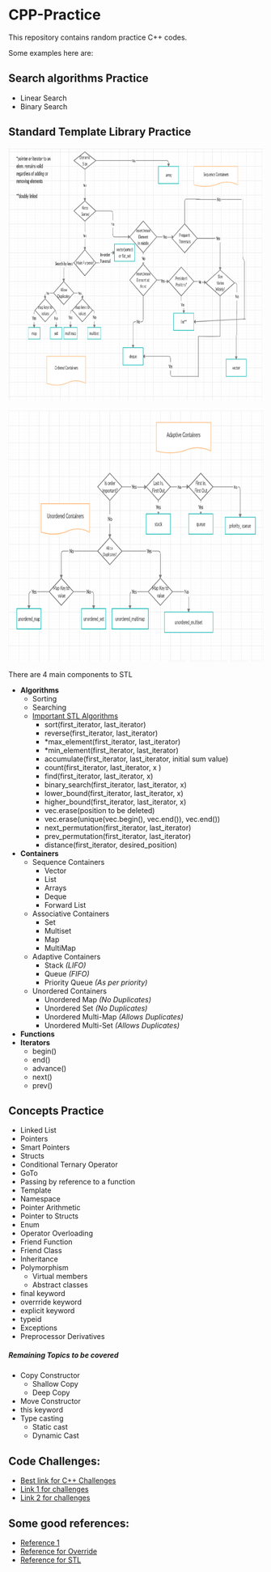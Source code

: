 # CPP-Practice

This repository contains random practice C++ codes.

Some examples here are:

## Search algorithms Practice

- Linear Search
- Binary Search
  
## Standard Template Library Practice

<p align="center">
  <img height="500" src="Images/stl_1.png">
</p>

<p align="center">
  <img height="500" src="Images/stl_2.png">
</p>

There are 4 main components to STL

- **Algorithms**
  - Sorting
  - Searching
  - [Important STL Algorithms](https://www.geeksforgeeks.org/c-magicians-stl-algorithms/)
    - sort(first_iterator, last_iterator)
    - reverse(first_iterator, last_iterator)
    - *max_element(first_iterator, last_iterator)
    - *min_element(first_iterator, last_iterator)
    - accumulate(first_iterator, last_iterator, initial sum value)
    - count(first_iterator, last_iterator, x )
    - find(first_iterator, last_iterator, x)
    - binary_search(first_iterator, last_iterator, x)
    - lower_bound(first_iterator, last_iterator, x)
    - higher_bound(first_iterator, last_iterator, x)
    - vec.erase(position to be deleted)
    - vec.erase(unique(vec.begin(), vec.end()), vec.end())
    - next_permutation(first_iterator, last_iterator)
    - prev_permutation(first_iterator, last_iterator)
    - distance(first_iterator, desired_position)
- **Containers**
    - Sequence Containers
      - Vector
      - List
      - Arrays
      - Deque
      - Forward List
    - Associative Containers
      - Set
      - Multiset
      - Map
      - MultiMap
    - Adaptive Containers
      - Stack *(LIFO)*
      - Queue *(FIFO)*
      - Priority Queue *(As per priority)*
    - Unordered Containers
      - Unordered Map *(No Duplicates)*
      - Unordered Set *(No Duplicates)*
      - Unordered Multi-Map *(Allows Duplicates)*
      - Unordered Multi-Set *(Allows Duplicates)*
- **Functions**
- **Iterators**
  - begin()
  - end()
  - advance()  
  - next()
  - prev()

## Concepts Practice

- Linked List
- Pointers
- Smart Pointers
- Structs
- Conditional Ternary Operator
- GoTo
- Passing by reference to a function
- Template
- Namespace
- Pointer Arithmetic
- Pointer to Structs
- Enum
- Operator Overloading
- Friend Function
- Friend Class
- Inheritance
- Polymorphism
  - Virtual members
  - Abstract classes
- final keyword
- overrride keyword
- explicit keyword
- typeid
- Exceptions 
- Preprocessor Derivatives

##### Remaining Topics to be covered

- Copy Constructor
  - Shallow Copy
  - Deep Copy
- Move Constructor
- this keyword
- Type casting
    - Static cast
    - Dynamic Cast


## Code Challenges:

- [Best link for C++ Challenges](https://www.techiedelight.com/data-structures-and-algorithms-interview-questions-stl/)
- [Link 1 for challenges](https://cplusplus.happycodings.com/data-structures/index.html)
- [Link 2 for challenges](https://www.cprogramming.com/challenge.html?inl=nv)

## Some good references:

- [Reference 1](http://www.cplusplus.com/doc/tutorial/)
- [Reference for Override](https://www.geeksforgeeks.org/override-keyword-c/)
- [Reference for STL](https://www.geeksforgeeks.org/the-c-standard-template-library-stl/)

